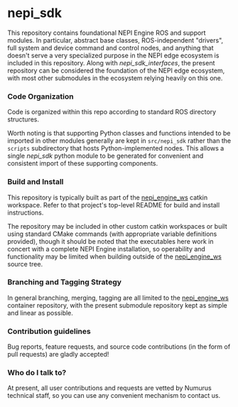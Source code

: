 <!--
Copyright (c) 2024 Numurus, LLC <https://www.numurus.com>.

This file is part of nepi-engine
(see https://github.com/nepi-engine).

License: 3-clause BSD, see https://opensource.org/licenses/BSD-3-Clause
-->
# nepi_sdk
This repository contains foundational NEPI Engine ROS and support modules. In particular, abstract base classes, ROS-independent "drivers", full system and device command and control nodes, and anything that doesn't serve a very specialized purpose in the NEPI edge ecosystem is included in this repository. Along with _nepi_sdk_interfaces_, the present repository can be considered the foundation of the NEPI edge ecosystem, with most other submodules in the ecosystem relying heavily on this one.

### Code Organization ###
Code is organized within this repo according to standard ROS directory structures.

Worth noting is that supporting Python classes and functions intended to be imported in other modules generally are kept in `src/nepi_sdk` rather than the `scripts` subdirectory that hosts Python-implemented nodes. This allows a single _nepi_sdk_ python module to be generated for convenient and consistent import of these supporting components.

### Build and Install ###
This repository is typically built as part of the [nepi_engine_ws](https://github.com/nepi-engine/nepi_engine_ws) catkin workspace. Refer to that project's top-level README for build and install instructions.

The repository may be included in other custom catkin workspaces or built using standard CMake commands (with appropriate variable definitions provided), though it should be noted that the executables here work in concert with a complete NEPI Engine installation, so operability and functionality may be limited when building outside of the [nepi_engine_ws](https://github.com/nepi-engine/nepi_engine_ws) source tree.

### Branching and Tagging Strategy ###
In general branching, merging, tagging are all limited to the [nepi_engine_ws](https://github.com/nepi-engine/nepi_engine_ws) container repository, with the present submodule repository kept as simple and linear as possible.

### Contribution guidelines ###
Bug reports, feature requests, and source code contributions (in the form of pull requests) are gladly accepted!

### Who do I talk to? ###
At present, all user contributions and requests are vetted by Numurus technical staff, so you can use any convenient mechanism to contact us.
